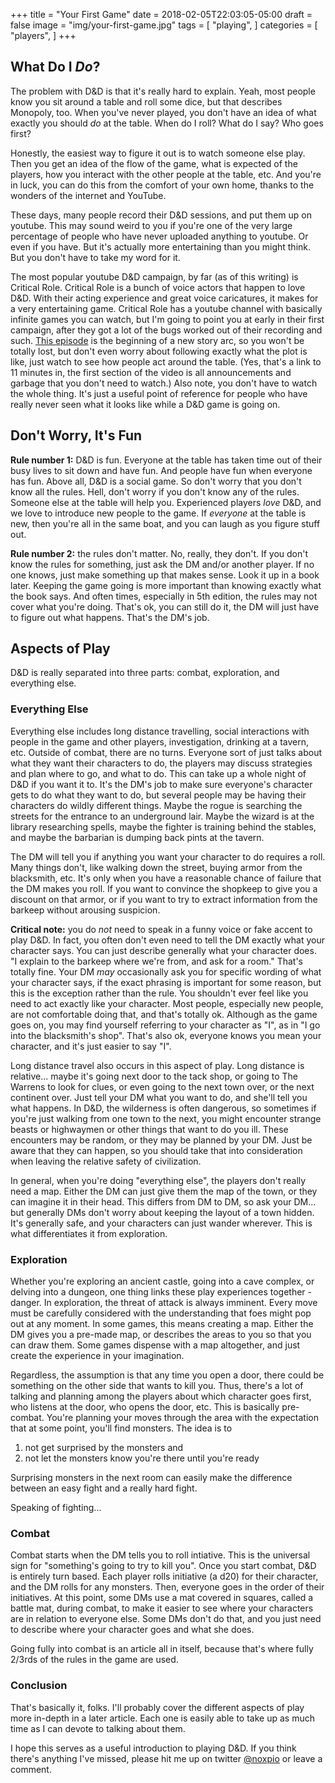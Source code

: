 +++
title = "Your First Game"
date = 2018-02-05T22:03:05-05:00
draft = false
image = "img/your-first-game.jpg"
tags = [
    "playing",
 ]
categories = [
    "players",
]
+++

## What Do I *Do*?

The problem with D&D is that it's really hard to explain.  Yeah, most people
know you sit around a table and roll some dice, but that describes Monopoly,
too.  When you've never played, you don't have an idea of what exactly you
should *do* at the table.  When do I roll?  What do I say?  Who goes first?

Honestly, the easiest way to figure it out is to watch someone else play.  Then
you get an idea of the flow of the game, what is expected of the players, how
you interact with the other people at the table, etc.  And you're in luck, you
can do this from the comfort of your own home, thanks to the wonders of the
internet and YouTube.

These days, many people record their D&D sessions, and put them up on youtube.
This may sound weird to you if you're one of the very large percentage of people
who have never uploaded anything to youtube.  Or even if you have.  But it's
actually more entertaining than you might think.  But you don't have to take my
word for it.  

The most popular youtube D&D campaign, by far (as of this writing) is Critical
Role.  Critical Role is a bunch of voice actors that happen to love D&D. With
their acting experience and great voice caricatures, it makes for a very
entertaining game.  Critical Role has a youtube channel with basically infinite
games you can watch, but I'm going to point you at early in their first
campaign, after they got a lot of the bugs worked out of their recording and
such.  [This
episode](https://www.youtube.com/watch?v=kre27f30IVs&index=24&list=PL7atuZxmT954bCkC062rKwXTvJtcqFB8i&t=11m12s)
is the beginning of a new story arc, so you won't be totally lost, but don't
even worry about following exactly what the plot is like, just watch to see how
people act around the table.  (Yes, that's a link to 11 minutes in, the first
section of the video is all announcements and garbage that you don't need to
watch.)  Also note, you don't have to watch the whole thing.  It's just a useful
point of reference for people who have really never seen what it looks like
while a D&D game is going on.

## Don't Worry, It's Fun

**Rule number 1:** D&D is fun.  Everyone at the table has taken time out of their
busy lives to sit down and have fun.  And people have fun when everyone has fun.
Above all, D&D is a social game.  So don't worry that you don't know all the
rules.  Hell, don't worry if you don't know any of the rules.  Someone else at
the table will help you.  Experienced players *love* D&D, and we love to
introduce new people to the game.  If *everyone* at the table is new, then
you're all in the same boat, and you can laugh as you figure stuff out.  

**Rule number 2:** the rules don't matter.  No, really, they don't.  If you don't
know the rules for something, just ask the DM and/or another player.  If no one
knows, just make something up that makes sense.  Look it up in a book later.
Keeping the game going is more important than knowing exactly what the book
says.  And often times, especially in 5th edition, the rules may not cover what
you're doing.  That's ok, you can still do it, the DM will just have to figure
out what happens.  That's the DM's job.

## Aspects of Play

D&D is really separated into three parts: combat, exploration, and everything
else. 

### Everything Else

Everything else includes long distance travelling, social interactions
with people in the game and other players, investigation, drinking at a tavern,
etc. Outside of combat, there are no turns.  Everyone sort of just talks about
what they want their characters to do, the players may discuss strategies and
plan where to go, and what to do.  This can take up a whole night of D&D if you
want it to.  It's the DM's job to make sure everyone's character gets to do what
they want to do, but several people may be having their characters do wildly
different things. Maybe the rogue is searching the streets for the entrance to
an underground lair.  Maybe the wizard is at the library researching spells,
maybe the fighter is training behind the stables, and maybe the barbarian is
dumping back pints at the tavern.  

The DM will tell you if anything you want your character to do requires a roll.
Many things don't, like walking down the street, buying armor from the
blacksmith, etc.  It's only when you have a reasonable chance of failure that
the DM makes you roll.  If you want to convince the shopkeep to give you a
discount on that armor, or if you want to try to extract information from the
barkeep without arousing suspicion.

**Critical note:** you do *not* need to speak in a funny voice or fake accent to
play D&D.  In fact, you often don't even need to tell the DM exactly what your
character says.  You can just describe generally what your character does.  "I
explain to the barkeep where we're from, and ask for a room."  That's totally
fine.  Your DM *may* occasionally ask you for specific wording of what your
character says, if the exact phrasing is important for some reason, but this is
the exception rather than the rule.  You shouldn't ever feel like you need to
act exactly like your character.  Most people, especially new people, are not
comfortable doing that, and that's totally ok.  Although as the game goes on,
you may find yourself referring to your character as "I", as in "I go into the
blacksmith's shop".  That's also ok, everyone knows you mean your character, and
it's just easier to say "I".

Long distance travel also occurs in this aspect of play.  Long distance is
relative... maybe it's going next door to the tack shop, or going to The Warrens
to look for clues, or even going to the next town over, or the next continent
over.  Just tell your DM what you want to do, and she'll tell you what happens.
In D&D, the wilderness is often dangerous, so sometimes if you're just walking
from one town to the next, you might encounter strange beasts or highwaymen or
other things that want to do you ill.  These encounters may be random, or they
may be planned by your DM.  Just be aware that they can happen, so you should
take that into consideration when leaving the relative safety of civilization.

In general, when you're doing "everything else", the players don't really need a
map.  Either the DM can just give them the map of the town, or they can imagine
it in their head.  This differs from DM to DM, so ask your DM... but generally
DMs don't worry about keeping the layout of a town hidden.  It's generally safe,
and your characters can just wander wherever.  This is what differentiates it
from exploration.

### Exploration

Whether you're exploring an ancient castle, going into a cave complex, or
delving into a dungeon, one thing links these play experiences together -
danger.  In exploration, the threat of attack is always imminent.  Every move
must be carefully considered with the understanding that foes might pop out at
any moment.  In some games, this means creating a map.  Either the DM gives you
a pre-made map, or describes the areas to you so that you can draw them.  Some
games dispense with a map altogether, and just create the experience in your
imagination.  

Regardless, the assumption is that any time you open a door, there could be
something on the other side that wants to kill you.  Thus, there's a lot of
talking and planning among the players about which character goes first, who
listens at the door, who opens the door, etc.  This is basically pre-combat.
You're planning your moves through the area with the expectation that at some
point, you'll find monsters.  The idea is to 

1. not get surprised by the monsters and 
2. not let the monsters know you're there until you're ready

Surprising monsters in the next room can easily make the difference between an
easy fight and a really hard fight.

Speaking of fighting...

### Combat

Combat starts when the DM tells you to roll intiative. This is the universal
sign for "something's going to try to kill you".  Once you start combat, D&D is
entirely turn based.  Each player rolls initiative (a d20) for their character,
and the DM rolls for any monsters.  Then, everyone goes in the order of their
initiatives.  At this point, some DMs use a mat covered in squares, called a
battle mat, during combat, to make it easier to see where your characters are in
relation to everyone else. Some DMs don't do that, and you just need to describe
where your character goes and what she does.

Going fully into combat is an article all in itself, because that's where fully
2/3rds of the rules in the game are used.

### Conclusion

That's basically it, folks.  I'll probably cover the different aspects of play
more in-depth in a later article.  Each one is easily able to take up as much
time as I can devote to talking about them.

I hope this serves as a useful introduction to playing D&D.  If you think
there's anything I've missed, please hit me up on twitter
[@noxpio](https://twitter.com/noxpio) or leave a comment.
